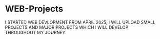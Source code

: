 # WEB-Projects
I STARTED WEB DEVLOPMENT FROM APRIL 2025, I WILL UPLOAD SMALL PROJECTS AND MAJOR PROJECTS WHICH I WILL DEVELOP THROUGHOUT MY JOURNEY
